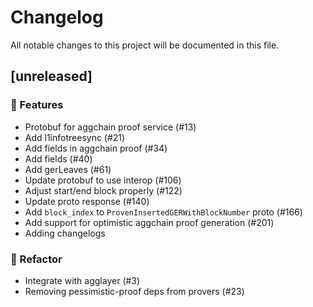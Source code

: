 # Changelog

All notable changes to this project will be documented in this file.

## [unreleased]

### 🚀 Features

- Protobuf for aggchain proof service (#13)
- Add l1infotreesync (#21)
- Add fields in aggchain proof (#34)
- Add fields (#40)
- Add gerLeaves (#61)
- Update protobuf to use interop (#106)
- Adjust start/end block properly (#122)
- Update proto response (#140)
- Add `block_index` to `ProvenInsertedGERWithBlockNumber` proto (#166)
- Add support for optimistic aggchain proof generation (#201)
- Adding changelogs

### 🚜 Refactor

- Integrate with agglayer (#3)
- Removing pessimistic-proof deps from provers (#23)

<!-- generated by git-cliff -->
